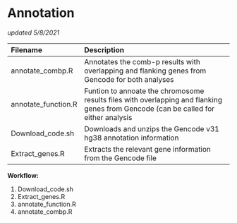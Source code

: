 # Annotation
*updated 5/8/2021*

| **Filename**		| **Description** |
|:----------------------|:----------------|
| annotate_combp.R	| Annotates the comb-p results with overlapping and flanking genes from Gencode for both analyses |
| annotate_function.R	| Funtion to annoate the chromosome results files with overlapping and flanking genes from Gencode (can be called for either analysis |
| Download_code.sh	| Downloads and unzips the Gencode v31 hg38 annotation information |
| Extract_genes.R	| Extracts the relevant gene information from the Gencode file |

**Workflow:**
1) Download_code.sh
2) Extract_genes.R
3) annotate_function.R
4) annotate_combp.R